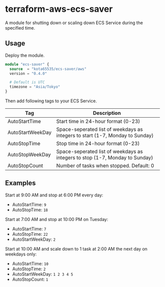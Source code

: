 # terraform-aws-ecs-saver

A module for shutting down or scaling down ECS Service during the specified time.

## Usage

Deploy the module.

```terraform
module "ecs-saver" {
  source  = "kota65535/ecs-saver/aws"
  version = "0.4.0"

  # Default is UTC
  timezone = "Asia/Tokyo"
}
```

Then add following tags to your ECS Service.

| Tag              | Description                                                                   |
|------------------|-------------------------------------------------------------------------------|
| AutoStartTime    | Start time in 24-hour format (0-23)                                           |
| AutoStartWeekDay | Space-seperated list of weekdays as integers to start (1-7, Monday to Sunday) |
| AutoStopTime     | Stop time in 24-hour format (0-23)                                            |
| AutoStopWeekDay | Space-seperated list of weekdays as integers to stop (1-7, Monday to Sunday)  |
| AutoStopCount    | Number of tasks when stopped. Default: 0                                      |

## Examples

Start at 9:00 AM and stop at 6:00 PM every day:

- AutoStartTime: `9`
- AutoStopTime: `18`

Start at 7:00 AM and stop at 10:00 PM on Tuesday:

- AutoStartTime: `7`
- AutoStopTime: `22`
- AutoStartWeekDay: `2`

Start at 10:00 AM and scale down to 1 task at 2:00 AM the next day on weekdays only:

- AutoStartTime: `10`
- AutoStopTime: `2`
- AutoStartWeekDay: `1 2 3 4 5`
- AutoStopCount: `1`
 
